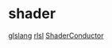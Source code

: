# shader

[glslang](https://github.com/KhronosGroup/glslang)
[rlsl](https://github.com/MaikKlein/rlsl)
[ShaderConductor](https://github.com/microsoft/ShaderConductor)
